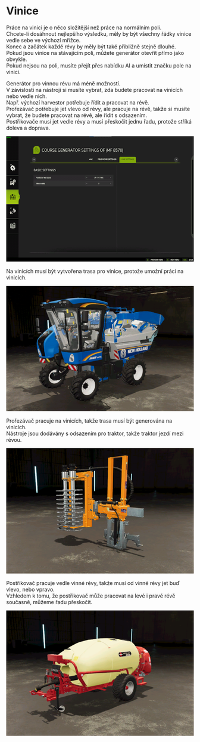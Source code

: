 # Vinice

  
Práce na vinici je o něco složitější než práce na normálním poli.  
Chcete-li dosáhnout nejlepšího výsledku, měly by být všechny řádky vinice vedle sebe ve výchozí mřížce.  
Konec a začátek každé révy by měly být také přibližně stejně dlouhé.  
Pokud jsou vinice na stávajícím poli, můžete generátor otevřít přímo jako obvykle.  
Pokud nejsou na poli, musíte přejít přes nabídku AI a umístit značku pole na vinici.  


  
Generátor pro vinnou révu má méně možností.  
V závislosti na nástroji si musíte vybrat, zda budete pracovat na vinicích nebo vedle nich.  
Např. výchozí harvestor potřebuje řídit a pracovat na révě.  
      Prořezávač potřebuje jet vlevo od révy, ale pracuje na révě, takže si musíte vybrat, že budete pracovat na révě, ale řídit s odsazením.  
      Postřikovače musí jet vedle révy a musí přeskočit jednu řadu, protože stříká doleva a doprava.  


![Image](../assets/images/vineworkgen_0_0_765_510.png)

  
Na vinicích musí být vytvořena trasa pro vinice, protože umožní práci na vinicích.  


![Image](../assets/images/vineworkharvest_0_0_765_510.png)

  
Prořezávač pracuje na vinicích, takže trasa musí být generována na vinicích.  
Nástroje jsou dodávány s odsazením pro traktor, takže traktor jezdí mezi révou.  


![Image](../assets/images/vineworkpruner_0_0_765_510.png)

  
Postřikovač pracuje vedle vinné révy, takže musí od vinné révy jet buď vlevo, nebo vpravo.  
Vzhledem k tomu, že postřikovač může pracovat na levé i pravé révě současně, můžeme řadu přeskočit.  


![Image](../assets/images/vineworkspray_0_0_765_510.png)

